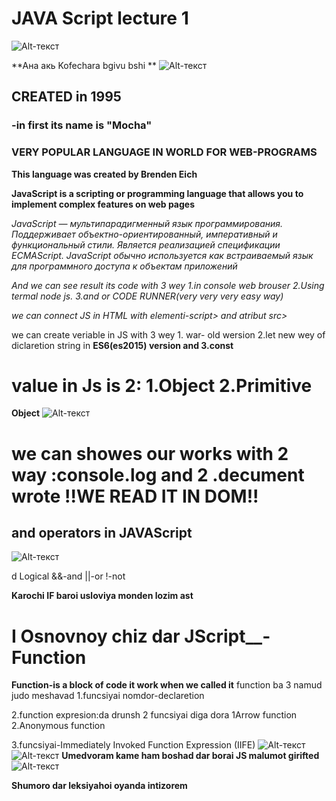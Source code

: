 # JAVA Script lecture 1
![Alt-текст](https://miro.medium.com/v2/resize:fit:1100/0*fcnL6h72kX6skH7H.jpeg)

**Ана акь Kofechara bgivu bshi **
![Alt-текст](https://w1.pngwing.com/pngs/913/225/png-transparent-data-icon-javascript-icon-js-icon-node-icon-electric-blue-logo-cobalt-blue-sign-signage-symbol-circle-emblem.png)
## CREATED in 1995
### -in first its name is "Mocha"
### VERY POPULAR LANGUAGE IN WORLD FOR WEB-PROGRAMS
**This language was created by Brenden Eich**


**JavaScript is a scripting or programming language that allows you to implement complex features on web pages**

*JavaScript — мультипарадигменный язык программирования. Поддерживает объектно-ориентированный, императивный и функциональный стили. Является реализацией спецификации ECMAScript. JavaScript обычно используется как встраиваемый язык для программного доступа к объектам приложений*


*And we can see result its code with 3 wey 1.in console web brouser
2.Using termal node js.
3.and or CODE RUNNER(very very very easy way)*


*we can connect JS in HTML with elementi-script> and atribut src>*

we can create veriable in JS with 3 wey 1. war- old wersion 2.let new wey of diclaretion string in **ES6(es2015) version and 3.const**

# value in Js is 2: 1.Object 2.Primitive
**Object**
![Alt-текст](https://miro.medium.com/max/839/1*EJVSM8Mtm6kPmPYMTP5gug.png  "Заголовок изображения")

# we can showes our works with 2 way :console.log and  2 .decument wrote !!WE READ IT IN DOM!!


## and operators in JAVAScript 
![Alt-текст](https://www.simplilearn.com/ice9/free_resources_article_thumb/Operators_In_javascript/Operators_In_JavaScript_10.png  "Заголовок изображения")

d
Logical &&-and ||-or !-not

**Karochi IF baroi usloviya monden lozim ast**


# I Osnovnoy chiz dar JScript__-Function
**Function-is a block of code  it work when we called it**
function ba 3 namud judo meshavad 
1.funcsiyai nomdor-declaretion

2.function expresion:da drunsh 2 funcsiyai diga dora 1Arrow function
2.Anonymous function

3.funcsiyai-Immediately Invoked 
Function Expression
(IIFE)
![Alt-текст](https://th.bing.com/th/id/OIP.0TYgEX2krlfq3bLbwUaxhgHaE9?rs=1&pid=ImgDetMain  "Заголовок изображения")
![Alt-текст](https://res.cloudinary.com/geekysrm/image/upload/v1576699296/parameters-arguments.jpg  "Заголовок изображения")
**Umedvoram kame ham boshad dar borai JS malumot girifted**
![Alt-текст](https://th.bing.com/th/id/OIP.x5X24tzNea3pokOaMFqPawHaNK?rs=1&pid=ImgDetMain  "Заголовок изображения")

**Shumoro dar leksiyahoi oyanda intizorem**

